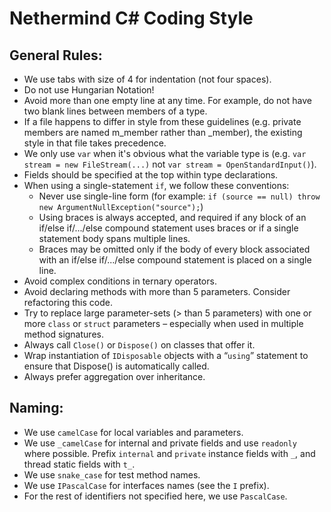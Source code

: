 # Nethermind C# Coding Style

## General Rules:

* We use tabs with size of 4 for indentation (not four spaces).
* Do not use Hungarian Notation!
* Avoid more than one empty line at any time. For example, do not have two blank lines between members of a type.
* If a file happens to differ in style from these guidelines (e.g. private members are named m_member rather than _member), the existing style in that file takes precedence.
* We only use `var` when it's obvious what the variable type is (e.g. `var stream = new FileStream(...)` not `var stream = OpenStandardInput()`).
* Fields should be specified at the top within type declarations.
* When using a single-statement `if`, we follow these conventions:
    * Never use single-line form (for example: `if (source == null) throw new ArgumentNullException("source");`)
    * Using braces is always accepted, and required if any block of an if/else if/.../else compound statement uses braces or if a single statement body spans multiple lines.
    * Braces may be omitted only if the body of every block associated with an if/else if/.../else compound statement is placed on a single line. 
* Avoid complex conditions in ternary operators.
* Avoid declaring methods with more than 5 parameters. Consider refactoring this code.
* Try to replace large parameter-sets (> than 5 parameters) with one or more `class` or `struct` parameters –
especially when used in multiple method signatures. 
* Always call `Close()` or `Dispose()` on classes that offer it. 
* Wrap instantiation of `IDisposable` objects with a “`using`” statement to ensure that Dispose() is
automatically called.
* Always prefer aggregation over inheritance. 

## Naming:

* We use `camelCase` for local variables and parameters.
* We use `_camelCase` for internal and private fields and use `readonly` where possible. Prefix `internal` and `private` instance fields with `_`, and thread static fields with `t_`.
* We use `snake_case` for test method names.
* We use `IPascalCase` for interfaces names (see the `I` prefix).
* For the rest of identifiers not specified here, we use `PascalCase`.

